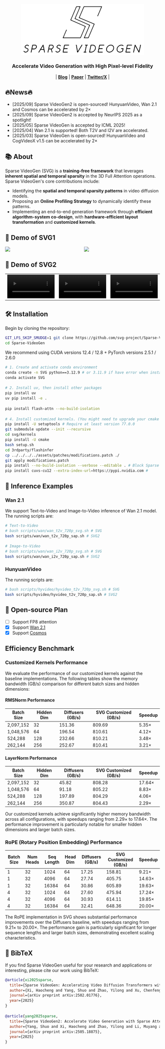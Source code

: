 <div align="center" id="sglangtop">
  <img src="assets/Minimal_dark_white_background.png" alt="logo" width="400" margin="10px"></img>
</div>
<h3 align="center">
Accelerate Video Generation with High Pixel-level Fidelity
</h3>

<p align="center">
| <a href="https://svg-project.github.io/"><b>Blog</b></a> | <a href="https://arxiv.org/abs/2502.01776"><b>Paper</b></a> | <a href="https://x.com/HaochengXiUCB/status/1899953252327927911"><b>Twitter/X</b></a> |
</p>

## 🔥News🔥
- [2025/09] Sparse VideoGen2 is open-sourced! HunyuanVideo, Wan 2.1 and Cosmos can be accelerated by 2×
- [2025/09] Sparse VideoGen2 is accepted by NeurIPS 2025 as a spotlight!
- [2025/05] Sparse VideoGen is accepted by ICML 2025!
- [2025/04] Wan 2.1 is supported! Both T2V and I2V are accelerated.
- [2025/03] Sparse VideoGen is open-sourced! HunyuanVideo and CogVideoX v1.5 can be accelerated by 2×

## 📚 About
Sparse VideoGen (SVG) is a **training-free framework** that leverages **inherent spatial and temporal sparsity** in the 3D Full Attention operations. Sparse VideoGen's core contributions include:
 - Identifying the **spatial and temporal sparsity patterns** in video diffusion models.
 - Proposing an **Online Profiling Strategy** to dynamically identify these patterns.
 - Implementing an end-to-end generation framework through **efficient algorithm-system co-design**, with **hardware-efficient layout transformation** and **customized kernels**.

## 🎥 Demo of SVG1
<div style="display: flex; gap: 10px;">
    <img src="assets/video/SparseVideoGenDemo.gif" style="width: 100%;"/>
    <img src="assets/video/Algorithm.gif" style="width: 100%;"/>
</div>

## 🎥 Demo of SVG2
<table border="0" style="width: 100%; text-align: center;">
  <tr>
    <td>
      <video src="https://github.com/user-attachments/assets/ca4801bb-a94a-4f34-8c67-f63d080536b7"
             width="100%" autoplay loop muted playsinline controls></video>
    </td>
    <td>
      <video src="https://github.com/user-attachments/assets/a030f7f2-6048-4268-b984-ef5027c577d8"
             width="100%" autoplay loop muted playsinline controls></video>
    </td>
    <td>
      <video src="https://github.com/user-attachments/assets/acd186f3-828d-40af-a635-9abbe9fb7962"
             width="100%" autoplay loop muted playsinline controls></video>
    </td>
  </tr>
</table>



## 🛠️ Installation
Begin by cloning the repository:
```bash
GIT_LFS_SKIP_SMUDGE=1 git clone https://github.com/svg-project/Sparse-VideoGen.git # Do not clone the demo, otherwise is too large
cd Sparse-VideoGen
```

We recommend using CUDA versions 12.4 / 12.8 + PyTorch versions 2.5.1 / 2.6.0
```bash
# 1. Create and activate conda environment
conda create -n SVG python==3.12.9 # or 3.11.9 if have error when installing kernels
conda activate SVG

# 2. Install uv, then install other packages
pip install uv
uv pip install -e .

pip install flash-attn --no-build-isolation

# 4. Install customized kernels. (You might need to upgrade your cmake and CUDA version.)
pip install -U setuptools # Require at least version 77.0.0
git submodule update --init --recursive
cd svg/kernels
pip install -U cmake
bash setup.sh
cd 3rdparty/flashinfer
cp ../../../../assets/patches/modifications.patch ./
git apply modifications.patch
pip install --no-build-isolation --verbose --editable . # Block Sparse Attention with varied block sizes
pip install cuvs-cu12 --extra-index-url=https://pypi.nvidia.com # 
```

## 🚀 Inference Examples
### Wan 2.1

We support Text-to-Video and Image-to-Video inference of Wan 2.1 model. The running scripts are:
```bash
# Text-to-Video
# bash scripts/wan/wan_t2v_720p_svg.sh # SVG
bash scripts/wan/wan_t2v_720p_sap.sh # SVG2

# Image-to-Video
# bash scripts/wan/wan_i2v_720p_svg.sh # SVG
bash scripts/wan/wan_i2v_720p_sap.sh # SVG2
```

### HunyuanVideo

The running scripts are:
```bash
# bash scripts/hyvideo/hyvideo_t2v_720p_svg.sh # SVG
bash scripts/hyvideo/hyvideo_t2v_720p_sap.sh # SVG2
```


## 📑 Open-source Plan
 - [ ] Support FP8 attention
 - [x] Support [Wan 2.1](https://github.com/Wan-Video/Wan2.1)
 - [x] Support [Cosmos](https://github.com/NVIDIA/Cosmos)

## Efficiency Benchmark
<!-- ### End-to-End Speedup

| Model | Task | Hardware | Resolution | Baseline (min) | SVG (min) | Speedup |
|-------|------|----------|------------|---------------|-----------|---------|
| HunyuanVideo | Text-to-Video | H100 | 720P | 29:57 | 15:38 | 1.91× |
| Wan 2.1 | Text-to-Video | H100 | 720P | 31:35 | 20:51 | 1.51× |
| Wan 2.1 | Text-to-Video | H100 | 480P | 8:05 | 6:11 | 1.32×  |
| Wan 2.1 | Image-to-Video | H100 | 720P | 24:05 | 16:03 | 1.50× |
| HunyuanVideo | Text-to-Video | A100 | 720P | 50:48 | 30:14 | 1.68× |
| Wan 2.1 | Text-to-Video | A100 | 720P | 57:57 | 42:59 | 1.35× |
| Wan 2.1 | Text-to-Video | A100 | 480P | 15:41 | 13:00 | 1.20× |
| Wan 2.1 | Image-to-Video | A100 | 720P | 45:19 | 34:27 | 1.32× | -->


### Customized Kernels Performance
We evaluate the performance of our customized kernels against the baseline implementations. The following tables show the memory bandwidth (GB/s) comparison for different batch sizes and hidden dimensions:

#### RMSNorm Performance

| Batch Size | Hidden Dim | Diffusers (GB/s) | SVG Customized (GB/s) | Speedup |
|------------|------------|------------------|----------------------|----------|
| 2,097,152  | 32        | 151.36           | 809.69              | 5.35×    |
| 1,048,576  | 64        | 196.54           | 810.61              | 4.12×    |
| 524,288    | 128       | 232.66           | 810.21              | 3.48×    |
| 262,144    | 256       | 252.67           | 810.41              | 3.21×    |

#### LayerNorm Performance

| Batch Size | Hidden Dim | Diffusers (GB/s) | SVG Customized (GB/s) | Speedup |
|------------|------------|------------------|----------------------|----------|
| 2,097,152  | 32        | 45.82            | 808.28              | 17.64×   |
| 1,048,576  | 64        | 91.18            | 805.22              | 8.83×    |
| 524,288    | 128       | 197.89           | 804.29              | 4.06×    |
| 262,144    | 256       | 350.87           | 804.43              | 2.29×    |

Our customized kernels achieve significantly higher memory bandwidth across all configurations, with speedups ranging from 2.29× to 17.64×. The performance improvement is particularly notable for smaller hidden dimensions and larger batch sizes.

### RoPE (Rotary Position Embedding) Performance

| Batch Size | Num Heads | Seq Length | Head Dim | Diffusers (GB/s) | SVG Customized (GB/s) | Speedup |
|------------|-----------|------------|----------|------------------|----------------------|----------|
| 1          | 32        | 1024       | 64      | 17.25           | 158.81              | 9.21×    |
| 1          | 32        | 4096       | 64      | 27.74           | 405.75              | 14.63×   |
| 1          | 32        | 16384      | 64      | 30.86           | 605.89              | 19.63×   |
| 4          | 32        | 1024       | 64      | 27.60           | 475.94              | 17.24×   |
| 4          | 32        | 4096       | 64      | 30.93           | 614.11              | 19.85×   |
| 4          | 32        | 16384      | 64      | 32.41           | 648.36              | 20.00×   |

The RoPE implementation in SVG shows substantial performance improvements over the Diffusers baseline, with speedups ranging from 9.21× to 20.00×. The performance gain is particularly significant for longer sequence lengths and larger batch sizes, demonstrating excellent scaling characteristics.

## 🔗 BibTeX
If you find Sparse VideoGen useful for your research and applications or interesting, please cite our work using BibTeX:
```bibtex
@article{xi2025sparse,
  title={Sparse VideoGen: Accelerating Video Diffusion Transformers with Spatial-Temporal Sparsity},
  author={Xi, Haocheng and Yang, Shuo and Zhao, Yilong and Xu, Chenfeng and Li, Muyang and Li, Xiuyu and Lin, Yujun and Cai, Han and Zhang, Jintao and Li, Dacheng and others},
  journal={arXiv preprint arXiv:2502.01776},
  year={2025}
}

@article{yang2025sparse,
  title={Sparse VideoGen2: Accelerate Video Generation with Sparse Attention via Semantic-Aware Permutation},
  author={Yang, Shuo and Xi, Haocheng and Zhao, Yilong and Li, Muyang and Zhang, Jintao and Cai, Han and Lin, Yujun and Li, Xiuyu and Xu, Chenfeng and Peng, Kelly and others},
  journal={arXiv preprint arXiv:2505.18875},
  year={2025}
}
```
